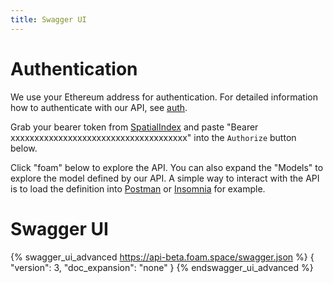 ```yaml
---
title: Swagger UI
---
```


# Authentication

We use your Ethereum address for authentication. For detailed information how to authenticate with our API, see [auth](../tutorials/intro_to_api.html).

Grab your bearer token from [SpatialIndex](https://beta.foam.space) and paste "Bearer xxxxxxxxxxxxxxxxxxxxxxxxxxxxxxxxxxxxx" into the `Authorize` button below.

Click "foam" below to explore the API. You can also expand the "Models" to explore the model defined by our API.
A simple way to interact with the API is to load the definition into [Postman](https://www.getpostman.com/) or [Insomnia](https://insomnia.rest/) for example.

# Swagger UI

{% swagger_ui_advanced https://api-beta.foam.space/swagger.json  %}
{
  "version": 3,
  "doc_expansion": "none"
}
{% endswagger_ui_advanced %}
